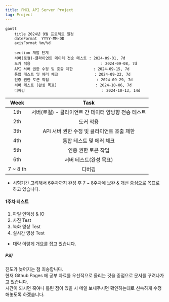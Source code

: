 ```yaml
---
title: FMCL API Server Project
tag: Project
---
```


```mermaid
gantt
    title 2024년 9월 프로젝트 일정
    dateFormat  YYYY-MM-DD
    axisFormat %m/%d

    section 개발 단계
    서버(로컬)-클라이언트 데이터 전송 테스트 : 2024-09-01, 7d
    도커 적용                               : 2024-09-08, 7d
    API 서버 권한 수정 및 호출 제한         : 2024-09-15, 7d
    통합 테스트 및 에러 체크                : 2024-09-22, 7d
    인증 권한 토큰 작업                     : 2024-09-29, 7d
    서버 테스트 (완성 목표)                 : 2024-10-06, 7d
    디버깅                                  : 2024-10-13, 14d
```

|   Week   |                         Task                         |
| :------: | :--------------------------------------------------: |
|   1th    | 서버(로컬) - 클라이언트 간 데이터 양방향 전송 테스트 |
|   2th    |                      도커 적용                       |
|   3th    |      API 서버 권한 수정 및 클라이언트 호출 제한      |
|   4th    |               통합 테스트 및 에러 체크               |
|   5th    |                 인증 권한 토큰 작업                  |
|   6th    |                서버 테스트(완성 목표)                |
| 7 ~ 8 th |                        디버깅                        |

- 시험기간 고려해서 6주차까지 완성 후 7 ~ 8주차에 보완 & 개선 중심으로 목표로 하고 있습니다.

#### 1주차 테스트

1. 파일 인덱싱 & IO
2. 사진 Test
3. 녹화 영상 Test
4. 실시간 영상 Test

- 대략 이렇게 개요를 잡고 있습니다.

##### PS)

진도가 늦어지는 점 죄송합니다.  
현재 Github Pages 에 공부 자료를 우선적으로 올리는 것을 중점으로 문서를 꾸려나가고 있습니다.  
시간이 되시면 혹여나 틀린 점이 있을 시 메일 보내주시면 확인하는대로 신속하게 수정해놓도록 하겠습니다.
